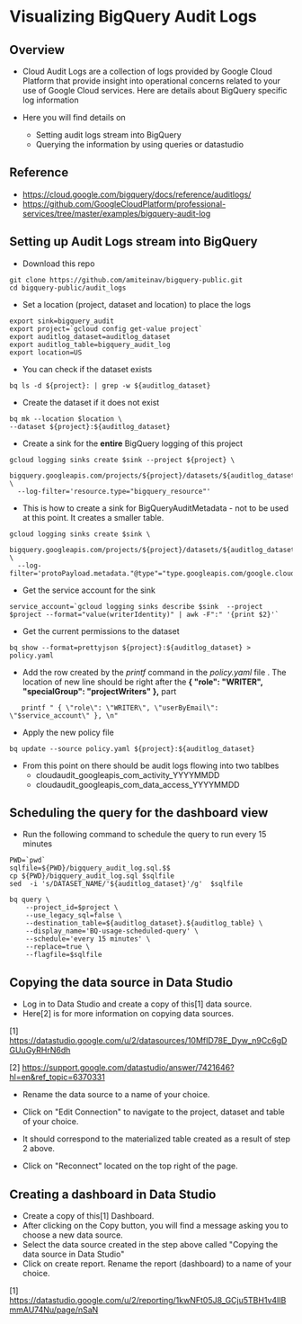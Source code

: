 # Visualizing BigQuery Audit Logs

## Overview
* Cloud Audit Logs are a collection of logs provided by Google Cloud Platform that provide insight into operational concerns related to your use of Google Cloud services. Here are details about BigQuery specific log information

* Here you will find details on 
  * Setting audit logs stream into BigQuery
  * Querying the information by using queries or datastudio

## Reference
* https://cloud.google.com/bigquery/docs/reference/auditlogs/
* https://github.com/GoogleCloudPlatform/professional-services/tree/master/examples/bigquery-audit-log

## Setting up Audit Logs stream into BigQuery
* Download this repo
```
git clone https://github.com/amiteinav/bigquery-public.git
cd bigquery-public/audit_logs
```
* Set a location (project, dataset and location) to place the logs
```
export sink=bigquery_audit
export project=`gcloud config get-value project`
export auditlog_dataset=auditlog_dataset
export auditlog_table=bigquery_audit_log
export location=US
```
* You can check if the dataset exists 
```
bq ls -d ${project}: | grep -w ${auditlog_dataset}
```
* Create the dataset if it does not exist 
```
bq mk --location $location \
--dataset ${project}:${auditlog_dataset} 
```
* Create a sink for the **entire** BigQuery logging of this project
```
gcloud logging sinks create $sink --project ${project} \
 bigquery.googleapis.com/projects/${project}/datasets/${auditlog_dataset} \
  --log-filter='resource.type="bigquery_resource"'
```
* This is how to create a sink for BigQueryAuditMetadata - not to be used at this point. It creates a smaller table. 
```
gcloud logging sinks create $sink \
 bigquery.googleapis.com/projects/${project}/datasets/${auditlog_dataset} \
  --log-filter='protoPayload.metadata."@type"="type.googleapis.com/google.cloud.audit.BigQueryAuditMetadata"'
```
* Get the service account for the sink
```
service_account=`gcloud logging sinks describe $sink  --project $project --format="value(writerIdentity)" | awk -F":" '{print $2}'`
```
* Get the current permissions to the dataset
```
bq show --format=prettyjson ${project}:${auditlog_dataset} > policy.yaml
```
* Add the row created by the *printf* command in the *policy.yaml* file . The location of new line should be right after the **{ "role": "WRITER",      "specialGroup": "projectWriters" },** part
```
   printf " { \"role\": \"WRITER\", \"userByEmail\": \"$service_account\" }, \n"
```
* Apply the new policy file
```
bq update --source policy.yaml ${project}:${auditlog_dataset}
```
* From this point on there should be audit logs flowing into two tablbes 
  * cloudaudit_googleapis_com_activity_YYYYMMDD
  * cloudaudit_googleapis_com_data_access_YYYYMMDD

## Scheduling the query for the dashboard view

* Run the following command to schedule the query to run every 15 minutes
```
PWD=`pwd`
sqlfile=${PWD}/bigquery_audit_log.sql.$$
cp ${PWD}/bigquery_audit_log.sql $sqlfile
sed  -i 's/DATASET_NAME/'${auditlog_dataset}'/g'  $sqlfile

bq query \
    --project_id=$project \
    --use_legacy_sql=false \
    --destination_table=${auditlog_dataset}.${auditlog_table} \
    --display_name='BQ-usage-scheduled-query' \
    --schedule='every 15 minutes' \
    --replace=true \
    --flagfile=$sqlfile
```

## Copying the data source in Data Studio
* Log in to Data Studio and create a copy of this[1] data source.
* Here[2] is for more information on copying data sources.

[1] https://datastudio.google.com/u/2/datasources/10MfID78E_Dyw_n9Cc6gDGUuGyRHrN6dh

[2] https://support.google.com/datastudio/answer/7421646?hl=en&ref_topic=6370331

* Rename the data source to a name of your choice. 
* Click on "Edit Connection" to navigate to the project, dataset and table of your choice. 
* It should correspond to the materialized table created as a result of step 2 above.

* Click on "Reconnect" located on the top right of the page.

## Creating a dashboard in Data Studio
* Create a copy of this[1] Dashboard.
* After clicking on the Copy button, you will find a message asking you to choose a new data source. 
* Select the data source created in the step above called "Copying the data source in Data Studio"
* Click on create report. Rename the report (dashboard) to a name of your choice.

[1] https://datastudio.google.com/u/2/reporting/1kwNFt05J8_GCju5TBH1v4IlBmmAU74Nu/page/nSaN